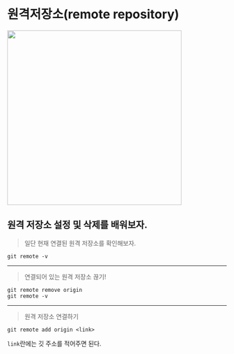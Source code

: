 # 원격저장소(remote repository)

<image src="https://velog.velcdn.com/cloudflare/hippohami/763f57f5-5b66-4a2f-a117-79e603de2967/git.png" width="400">

## 원격 저장소 설정 및 삭제를 배워보자.

> 일단 현재 연결된 원격 저장소를 확인해보자.

```
git remote -v
```

---

> 연결되어 있는 원격 저장소 끊기!

```
git remote remove origin
git remote -v
```

---

> 원격 저장소 연결하기

```
git remote add origin <link>
```

`link`란에는 깃 주소를 적어주면 된다.
